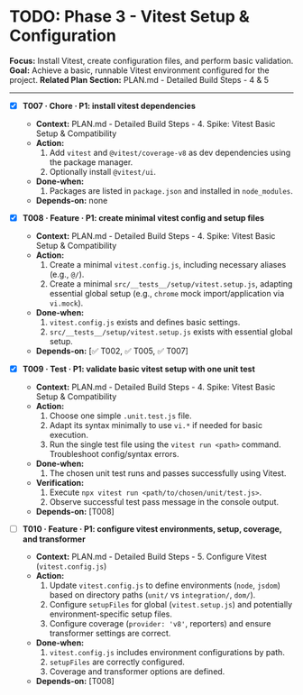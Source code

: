 # TODO: Phase 3 - Vitest Setup & Configuration

**Focus:** Install Vitest, create configuration files, and perform basic validation.
**Goal:** Achieve a basic, runnable Vitest environment configured for the project.
**Related Plan Section:** PLAN.md - Detailed Build Steps - 4 & 5

---

- [x] **T007 · Chore · P1: install vitest dependencies**

  - **Context:** PLAN.md - Detailed Build Steps - 4. Spike: Vitest Basic Setup & Compatibility
  - **Action:**
    1. Add `vitest` and `@vitest/coverage-v8` as dev dependencies using the package manager.
    2. Optionally install `@vitest/ui`.
  - **Done‑when:**
    1. Packages are listed in `package.json` and installed in `node_modules`.
  - **Depends‑on:** none

- [x] **T008 · Feature · P1: create minimal vitest config and setup files**

  - **Context:** PLAN.md - Detailed Build Steps - 4. Spike: Vitest Basic Setup & Compatibility
  - **Action:**
    1. Create a minimal `vitest.config.js`, including necessary aliases (e.g., `@/`).
    2. Create a minimal `src/__tests__/setup/vitest.setup.js`, adapting essential global setup (e.g., `chrome` mock import/application via `vi.mock`).
  - **Done‑when:**
    1. `vitest.config.js` exists and defines basic settings.
    2. `src/__tests__/setup/vitest.setup.js` exists with essential global setup.
  - **Depends‑on:** [✅ T002, ✅ T005, ✅ T007]

- [x] **T009 · Test · P1: validate basic vitest setup with one unit test**

  - **Context:** PLAN.md - Detailed Build Steps - 4. Spike: Vitest Basic Setup & Compatibility
  - **Action:**
    1. Choose one simple `.unit.test.js` file.
    2. Adapt its syntax minimally to use `vi.*` if needed for basic execution.
    3. Run the single test file using the `vitest run <path>` command. Troubleshoot config/syntax errors.
  - **Done‑when:**
    1. The chosen unit test runs and passes successfully using Vitest.
  - **Verification:**
    1. Execute `npx vitest run <path/to/chosen/unit/test.js>`.
    2. Observe successful test pass message in the console output.
  - **Depends‑on:** [T008]

- [ ] **T010 · Feature · P1: configure vitest environments, setup, coverage, and transformer**
  - **Context:** PLAN.md - Detailed Build Steps - 5. Configure Vitest (`vitest.config.js`)
  - **Action:**
    1. Update `vitest.config.js` to define environments (`node`, `jsdom`) based on directory paths (`unit/` vs `integration/`, `dom/`).
    2. Configure `setupFiles` for global (`vitest.setup.js`) and potentially environment-specific setup files.
    3. Configure coverage (`provider: 'v8'`, reporters) and ensure transformer settings are correct.
  - **Done‑when:**
    1. `vitest.config.js` includes environment configurations by path.
    2. `setupFiles` are correctly configured.
    3. Coverage and transformer options are defined.
  - **Depends‑on:** [T008]
